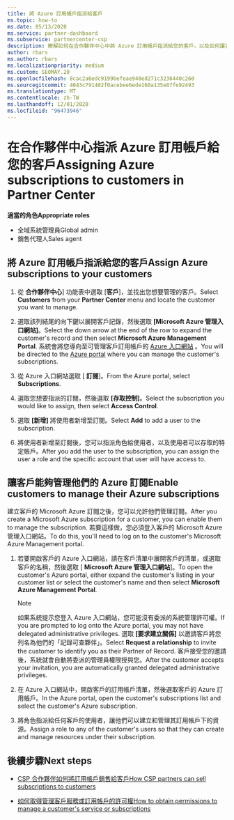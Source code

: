 ```yaml
---
title: 將 Azure 訂用帳戶指派給客戶
ms.topic: how-to
ms.date: 05/13/2020
ms.service: partner-dashboard
ms.subservice: partnercenter-csp
description: 瞭解如何在合作夥伴中心中將 Azure 訂用帳戶指派給您的客戶，以及如何讓客戶管理自己的訂用帳戶。
author: rbars
ms.author: rbars
ms.localizationpriority: medium
ms.custom: SEOMAY.20
ms.openlocfilehash: 8cac2a6edc9199befeae940ed271c3236440c260
ms.sourcegitcommit: 4043c791402f0acebee6ede160a135e87fe92493
ms.translationtype: MT
ms.contentlocale: zh-TW
ms.lasthandoff: 12/01/2020
ms.locfileid: "96473946"
---
```

# <a name="assigning-azure-subscriptions-to-customers-in-partner-center"></a><span data-ttu-id="9277e-103">在合作夥伴中心指派 Azure 訂用帳戶給您的客戶</span><span class="sxs-lookup"><span data-stu-id="9277e-103">Assigning Azure subscriptions to customers in Partner Center</span></span>

<span data-ttu-id="9277e-104">**適當的角色**</span><span class="sxs-lookup"><span data-stu-id="9277e-104">**Appropriate roles**</span></span>

- <span data-ttu-id="9277e-105">全域系統管理員</span><span class="sxs-lookup"><span data-stu-id="9277e-105">Global admin</span></span>
- <span data-ttu-id="9277e-106">銷售代理人</span><span class="sxs-lookup"><span data-stu-id="9277e-106">Sales agent</span></span>

## <a name="assign-azure-subscriptions-to-your-customers"></a><span data-ttu-id="9277e-107">將 Azure 訂用帳戶指派給您的客戶</span><span class="sxs-lookup"><span data-stu-id="9277e-107">Assign Azure subscriptions to your customers</span></span>

1. <span data-ttu-id="9277e-108">從 **合作夥伴中心**] 功能表中選取 [**客戶**]，並找出您想要管理的客戶。</span><span class="sxs-lookup"><span data-stu-id="9277e-108">Select **Customers** from your **Partner Center** menu and locate the customer you want to manage.</span></span>

2. <span data-ttu-id="9277e-109">選取該列結尾的向下鍵以展開客戶記錄，然後選取 **\[Microsoft Azure 管理入口網站\]**。</span><span class="sxs-lookup"><span data-stu-id="9277e-109">Select the down arrow at the end of the row to expand the customer's record and then select **Microsoft Azure Management Portal**.</span></span> <span data-ttu-id="9277e-110">系統會將您導向至可管理客戶訂用帳戶的 [Azure 入口網站](https://portal.azure.com/) 。</span><span class="sxs-lookup"><span data-stu-id="9277e-110">You will be directed to the [Azure portal](https://portal.azure.com/) where you can manage the customer's subscriptions.</span></span>

3. <span data-ttu-id="9277e-111">從 Azure 入口網站選取 [ **訂閱**]。</span><span class="sxs-lookup"><span data-stu-id="9277e-111">From the Azure portal, select **Subscriptions**.</span></span>

4. <span data-ttu-id="9277e-112">選取您想要指派的訂閱，然後選取 **\[存取控制\]**。</span><span class="sxs-lookup"><span data-stu-id="9277e-112">Select the subscription you would like to assign, then select **Access Control**.</span></span>

5. <span data-ttu-id="9277e-113">選取 **\[新增\]** 將使用者新增至訂閱。</span><span class="sxs-lookup"><span data-stu-id="9277e-113">Select **Add** to add a user to the subscription.</span></span> 

6. <span data-ttu-id="9277e-114">將使用者新增至訂閱後，您可以指派角色給使用者，以及使用者可以存取的特定帳戶。</span><span class="sxs-lookup"><span data-stu-id="9277e-114">After you add the user to the subscription, you can assign the user a role and the specific account that user will have access to.</span></span>

## <a name="enable-customers-to-manage-their-azure-subscriptions"></a><span data-ttu-id="9277e-115">讓客戶能夠管理他們的 Azure 訂閱</span><span class="sxs-lookup"><span data-stu-id="9277e-115">Enable customers to manage their Azure subscriptions</span></span>

<span data-ttu-id="9277e-116">建立客戶的 Microsoft Azure 訂閱之後，您可以允許他們管理訂閱。</span><span class="sxs-lookup"><span data-stu-id="9277e-116">After you create a Microsoft Azure subscription for a customer, you can enable them to manage the subscription.</span></span> <span data-ttu-id="9277e-117">若要這樣做，您必須登入客戶的 Microsoft Azure 管理入口網站。</span><span class="sxs-lookup"><span data-stu-id="9277e-117">To do this, you'll need to log on to the customer's Microsoft Azure Management portal.</span></span> 

1. <span data-ttu-id="9277e-118">若要開啟客戶的 Azure 入口網站，請在客戶清單中展開客戶的清單，或選取客戶的名稱，然後選取 [ **Microsoft Azure 管理入口網站**]。</span><span class="sxs-lookup"><span data-stu-id="9277e-118">To open the customer's Azure portal, either expand the customer's listing in your customer list or select the customer's name and then select **Microsoft Azure Management Portal**.</span></span>

   > [!NOTE]  
   > <span data-ttu-id="9277e-119">如果系統提示您登入 Azure 入口網站，您可能沒有委派的系統管理許可權。</span><span class="sxs-lookup"><span data-stu-id="9277e-119">If you are prompted to log onto the Azure portal, you may not have delegated administrative privileges.</span></span> <span data-ttu-id="9277e-120">選取 **\[要求建立關係\]** 以邀請客戶將您列名為他們的「記錄可查夥伴」。</span><span class="sxs-lookup"><span data-stu-id="9277e-120">Select **Request a relationship** to invite the customer to identify you as their Partner of Record.</span></span> <span data-ttu-id="9277e-121">客戶接受您的邀請後，系統就會自動將委派的管理員權限授與您。</span><span class="sxs-lookup"><span data-stu-id="9277e-121">After the customer accepts your invitation, you are automatically granted delegated administrative privileges.</span></span>

2. <span data-ttu-id="9277e-122">在 Azure 入口網站中，開啟客戶的訂用帳戶清單，然後選取客戶的 Azure 訂用帳戶。</span><span class="sxs-lookup"><span data-stu-id="9277e-122">In the Azure portal, open the customer's subscriptions list and select the customer's Azure subscription.</span></span>

3. <span data-ttu-id="9277e-123">將角色指派給任何客戶的使用者，讓他們可以建立和管理其訂用帳戶下的資源。</span><span class="sxs-lookup"><span data-stu-id="9277e-123">Assign a role to any of the customer's users so that they can create and manage resources under their subscription.</span></span>

## <a name="next-steps"></a><span data-ttu-id="9277e-124">後續步驟</span><span class="sxs-lookup"><span data-stu-id="9277e-124">Next steps</span></span>

- [<span data-ttu-id="9277e-125">CSP 合作夥伴如何將訂用帳戶銷售給客戶</span><span class="sxs-lookup"><span data-stu-id="9277e-125">How CSP partners can sell subscriptions to customers</span></span>](customer-subscriptions.md)

- [<span data-ttu-id="9277e-126">如何取得管理客戶服務或訂用帳戶的許可權</span><span class="sxs-lookup"><span data-stu-id="9277e-126">How to obtain permissions to manage a customer's service or subscriptions</span></span>](customers-revoke-admin-privileges.md)
